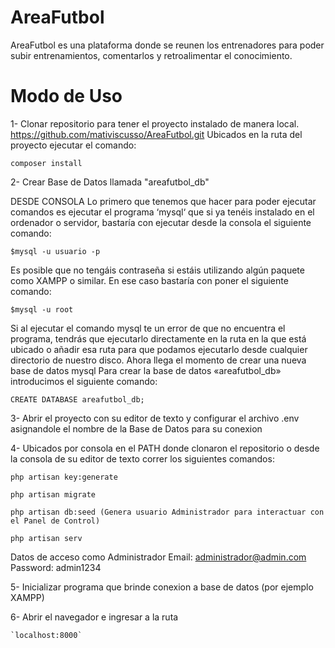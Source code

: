 # AreaFutbol
AreaFutbol es una plataforma donde se reunen los entrenadores para poder subir entrenamientos, comentarlos y retroalimentar el conocimiento.

# Modo de Uso
1- Clonar repositorio para tener el proyecto instalado de manera local.
https://github.com/mativiscusso/AreaFutbol.git
Ubicados en la ruta del proyecto ejecutar el comando:

`composer install`

2- Crear Base de Datos llamada "areafutbol_db"

DESDE CONSOLA
Lo primero que tenemos que hacer para poder ejecutar comandos es ejecutar el programa ‘mysql‘ que si ya tenéis instalado en el ordenador o servidor, bastaría con ejecutar desde la consola el siguiente comando:

`$mysql -u usuario -p`

Es posible que no tengáis contraseña si estáis utilizando algún paquete como XAMPP o similar. En ese caso bastaría con poner el siguiente comando:

`$mysql -u root`

Si al ejecutar el comando mysql te un error de que no encuentra el programa, tendrás que ejecutarlo directamente en la ruta en la que está ubicado o añadir esa ruta para que podamos ejecutarlo desde cualquier directorio de nuestro disco.
Ahora llega el momento de crear una nueva base de datos mysql
Para crear la base de datos «areafutbol_db» introducimos el siguiente comando:

`CREATE DATABASE areafutbol_db;`

3- Abrir el proyecto con su editor de texto y configurar el archivo .env asignandole el nombre de la Base de Datos para su conexion

4- Ubicados por consola en el PATH donde clonaron el repositorio o desde la consola de su editor de texto correr los siguientes comandos:

    php artisan key:generate
    
    php artisan migrate
    
    php artisan db:seed (Genera usuario Administrador para interactuar con el Panel de Control)
    
    php artisan serv 
 
 Datos de acceso como Administrador
 Email: administrador@admin.com
 Password: admin1234
 
 5- Inicializar programa que brinde conexion a base de datos (por ejemplo XAMPP)
 
 6- Abrir el navegador e ingresar a la ruta 
 
    `localhost:8000`
 
